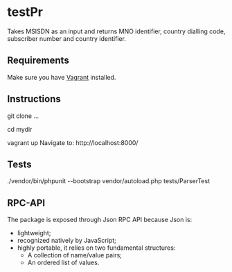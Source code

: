 # testPr
Takes MSISDN as an input and returns MNO identifier, country dialling code, subscriber number and country identifier.

## Requirements

Make sure you have [Vagrant](https://www.vagrantup.com/) installed.

## Instructions 

git clone ...

cd mydir

vagrant up
Navigate to: http://localhost:8000/

## Tests

./vendor/bin/phpunit --bootstrap vendor/autoload.php tests/ParserTest

## RPC-API

The package is exposed through Json RPC API because Json is:
 * lightweight;
 * recognized natively by JavaScript;
 * highly portable, it relies on two fundamental structures:
    * A collection of name/value pairs;
    * An ordered list of values.

